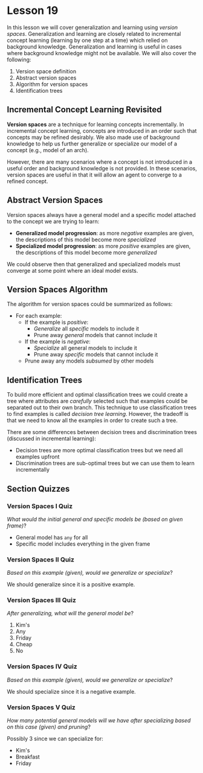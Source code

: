 # Lesson 19

In this lesson we will cover generalization and learning using _version spaces_. Generalization and learning are closely related to incremental concept learning (learning by one step at a time) which relied on background knowledge. Generalization and learning is useful in cases where background knowledge might not be available. We will also cover the following:

1. Version space definition
2. Abstract version spaces
3. Algorithm for version spaces
4. Identification trees

## Incremental Concept Learning Revisited

**Version spaces** are a technique for learning concepts incrementally. In incremental concept learning, concepts are introduced in an order such that concepts may be refined desirably. We also made use of background knowledge to help us further generalize or specialize our model of a concept (e.g., model of an arch).

However, there are many scenarios where a concept is not introduced in a useful order and background knowledge is not provided. In these scenarios, version spaces are useful in that it will allow an agent to converge to a refined concept.

## Abstract Version Spaces

Version spaces always have a general model and a specific model attached to the concept we are trying to learn:

- **Generalized model progression**: as more _negative_ examples are given, the descriptions of this model become more _specialized_
- **Specialized model progression**: as more _positive_ examples are given, the descriptions of this model become more _generalized_

We could observe then that generalized and specialized models must converge at some point where an ideal model exists.

## Version Spaces Algorithm

The algorithm for version spaces could be summarized as follows:

- For each example:
  - If the example is _positive_:
    - _Generalize_ all _specific_ models to include it
    - Prune away _general_ models that cannot include it
  - If the example is _negative_:
    - _Specialize_ all general models to include it
    - Prune away _specific_ models that cannot include it
  - Prune away any models _subsumed_ by other models

## Identification Trees

To build more efficient and optimal classification trees we could create a tree where attributes are _carefully_ selected such that examples could be separated out to their own branch. This technique to use classification trees to find examples is called _decision tree learning_. However, the tradeoff is that we need to know all the examples in order to create such a tree.

There are some differences between decision trees and discrimination trees (discussed in incremental learning):

- Decision trees are more optimal classification trees but we need all examples upfront
- Discrimination trees are sub-optimal trees but we can use them to learn incrementally

## Section Quizzes

### Version Spaces I Quiz

_What would the initial general and specific models be (based on given frame)_?

- General model has `any` for all
- Specific model includes everything in the given frame

### Version Spaces II Quiz

_Based on this example (given), would we generalize or specialize_?

We should generalize since it is a positive example.

### Version Spaces III Quiz

_After generalizing, what will the general model be_?

1. Kim's
2. Any
3. Friday
4. Cheap
5. No

### Version Spaces IV Quiz

_Based on this example (given), would we generalize or specialize_?

We should specialize since it is a negative example.

### Version Spaces V Quiz

_How many potential general models will we have after specializing based on this case (given) and pruning_?

Possibly 3 since we can specialize for:

- Kim's
- Breakfast
- Friday
